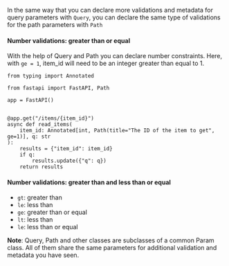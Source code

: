 In the same way that you can declare more validations and metadata for query parameters with `Query`, you can declare the same type of validations for the path parameters with `Path`

#### Number validations: greater than or equal
With the help of Query and Path you can declare number constraints. Here, with `ge = 1`, item_id will need to be an integer greater than equal to 1.

```
from typing import Annotated

from fastapi import FastAPI, Path

app = FastAPI()


@app.get("/items/{item_id}")
async def read_items(
    item_id: Annotated[int, Path(title="The ID of the item to get", ge=1)], q: str
):
    results = {"item_id": item_id}
    if q:
        results.update({"q": q})
    return results
```

#### Number validations: greater than and less than or equal
- `gt`: greater than
- `le`: less than
- `ge`: greater than or equal
- `lt`: less than
- `le`: less than or equal

**Note**: Query, Path and other classes are subclasses of a common Param class. All of them share the same parameters for additional validation and metadata you have seen.


